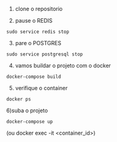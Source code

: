 1) clone o repositorio

2) pause o REDIS
```
sudo service redis stop
```
3) pare o POSTGRES
```
sudo service postgresql stop
```
4) vamos buildar o projeto com o docker
```
docker-compose build
```
5) verifique o container
```
docker ps
```

6)suba o projeto

```
docker-compose up
```
(ou docker exec -it <container_id>)
